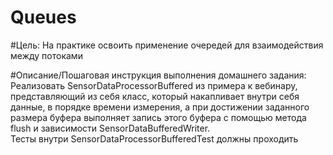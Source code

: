 # Queues

#Цель:
На практике освоить применение очередей для взаимодействия между потоками

#Описание/Пошаговая инструкция выполнения домашнего задания:
Реализовать SensorDataProcessorBuffered из примера к вебинару, представляющий из себя класс,
который накапливает внутри себя данные, в порядке времени измерения, а при достижении заданного размера буфера
выполняет запись этого буфера с помощью метода flush и зависимости SensorDataBufferedWriter.</br>
Тесты внутри SensorDataProcessorBufferedTest должны проходить